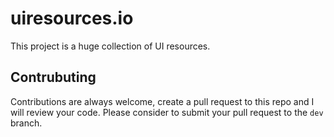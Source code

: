 # uiresources.io

This project is a huge collection of UI resources.

## Contrubuting

Contributions are always welcome, create a pull request to this repo and I will review your code. Please consider to submit your pull request to the `dev` branch.
